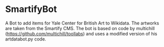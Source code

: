 # SmartifyBot
A Bot to add items for Yale Center for British Art to Wikidata. The artworks are taken from the Smartify CMS.
The bot is based on code by multichill (https://github.com/multichill/toollabs) and uses a modified version
of his artdatabot.py code.
